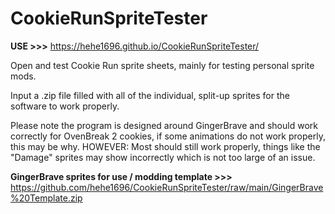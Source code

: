 # CookieRunSpriteTester

**USE >>>** https://hehe1696.github.io/CookieRunSpriteTester/

Open and test Cookie Run sprite sheets, mainly for testing personal sprite mods.

Input a .zip file filled with all of the individual, split-up sprites for the software to work properly.

Please note the program is designed around GingerBrave and should work correctly for OvenBreak 2 cookies, if some animations do not work properly, this may be why.
HOWEVER: Most should still work properly, things like the "Damage" sprites may show incorrectly which is not too large of an issue.

**GingerBrave sprites for use / modding template >>>** https://github.com/hehe1696/CookieRunSpriteTester/raw/main/GingerBrave%20Template.zip
